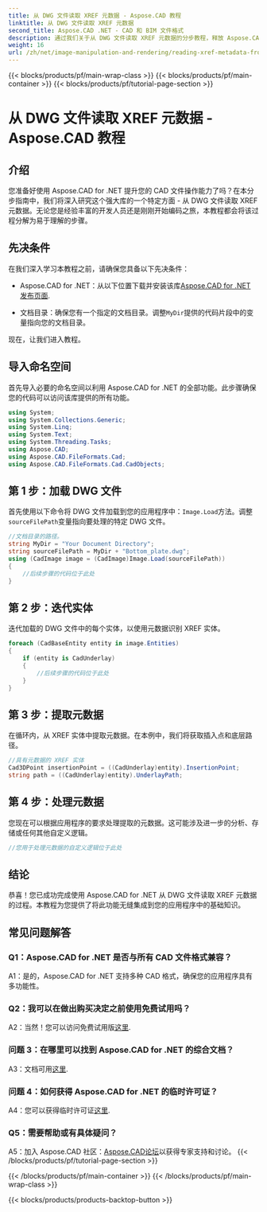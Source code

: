 ```yaml
---
title: 从 DWG 文件读取 XREF 元数据 - Aspose.CAD 教程
linktitle: 从 DWG 文件读取 XREF 元数据
second_title: Aspose.CAD .NET - CAD 和 BIM 文件格式
description: 通过我们关于从 DWG 文件读取 XREF 元数据的分步教程，释放 Aspose.CAD for .NET 的潜力。
weight: 16
url: /zh/net/image-manipulation-and-rendering/reading-xref-metadata-from-dwg/
---
```


{{< blocks/products/pf/main-wrap-class >}}
{{< blocks/products/pf/main-container >}}
{{< blocks/products/pf/tutorial-page-section >}}

# 从 DWG 文件读取 XREF 元数据 - Aspose.CAD 教程

## 介绍

您准备好使用 Aspose.CAD for .NET 提升您的 CAD 文件操作能力了吗？在本分步指南中，我们将深入研究这个强大库的一个特定方面 - 从 DWG 文件读取 XREF 元数据。无论您是经验丰富的开发人员还是刚刚开始编码之旅，本教程都会将该过程分解为易于理解的步骤。

## 先决条件

在我们深入学习本教程之前，请确保您具备以下先决条件：

-  Aspose.CAD for .NET：从以下位置下载并安装该库[Aspose.CAD for .NET 发布页面](https://releases.aspose.com/cad/net/).

- 文档目录：确保您有一个指定的文档目录。调整`MyDir`提供的代码片段中的变量指向您的文档目录。

现在，让我们进入教程。

## 导入命名空间

首先导入必要的命名空间以利用 Aspose.CAD for .NET 的全部功能。此步骤确保您的代码可以访问该库提供的所有功能。

```csharp
using System;
using System.Collections.Generic;
using System.Linq;
using System.Text;
using System.Threading.Tasks;
using Aspose.CAD;
using Aspose.CAD.FileFormats.Cad;
using Aspose.CAD.FileFormats.Cad.CadObjects;
```

## 第 1 步：加载 DWG 文件

首先使用以下命令将 DWG 文件加载到您的应用程序中：`Image.Load`方法。调整`sourceFilePath`变量指向要处理的特定 DWG 文件。

```csharp
//文档目录的路径。
string MyDir = "Your Document Directory";
string sourceFilePath = MyDir + "Bottom_plate.dwg";
using (CadImage image = (CadImage)Image.Load(sourceFilePath))
{
    //后续步骤的代码位于此处
}
```

## 第 2 步：迭代实体

迭代加载的 DWG 文件中的每个实体，以使用元数据识别 XREF 实体。

```csharp
foreach (CadBaseEntity entity in image.Entities)
{
    if (entity is CadUnderlay)
    {
        //后续步骤的代码位于此处
    }
}
```

## 第 3 步：提取元数据

在循环内，从 XREF 实体中提取元数据。在本例中，我们将获取插入点和底层路径。

```csharp
//具有元数据的 XREF 实体
Cad3DPoint insertionPoint = ((CadUnderlay)entity).InsertionPoint;
string path = ((CadUnderlay)entity).UnderlayPath;
```

## 第 4 步：处理元数据

您现在可以根据应用程序的要求处理提取的元数据。这可能涉及进一步的分析、存储或任何其他自定义逻辑。

```csharp
//您用于处理元数据的自定义逻辑位于此处
```

## 结论

恭喜！您已成功完成使用 Aspose.CAD for .NET 从 DWG 文件读取 XREF 元数据的过程。本教程为您提供了将此功能无缝集成到您的应用程序中的基础知识。

## 常见问题解答

### Q1：Aspose.CAD for .NET 是否与所有 CAD 文件格式兼容？

A1：是的，Aspose.CAD for .NET 支持多种 CAD 格式，确保您的应用程序具有多功能性。

### Q2：我可以在做出购买决定之前使用免费试用吗？

 A2：当然！您可以访问免费试用版[这里](https://releases.aspose.com/).

### 问题 3：在哪里可以找到 Aspose.CAD for .NET 的综合文档？

 A3：文档可用[这里](https://reference.aspose.com/cad/net/).

### 问题 4：如何获得 Aspose.CAD for .NET 的临时许可证？

 A4：您可以获得临时许可证[这里](https://purchase.aspose.com/temporary-license/).

### Q5：需要帮助或有具体疑问？

 A5：加入 Aspose.CAD 社区：[Aspose.CAD论坛](https://forum.aspose.com/c/cad/19)以获得专家支持和讨论。
{{< /blocks/products/pf/tutorial-page-section >}}

{{< /blocks/products/pf/main-container >}}
{{< /blocks/products/pf/main-wrap-class >}}

{{< blocks/products/products-backtop-button >}}
